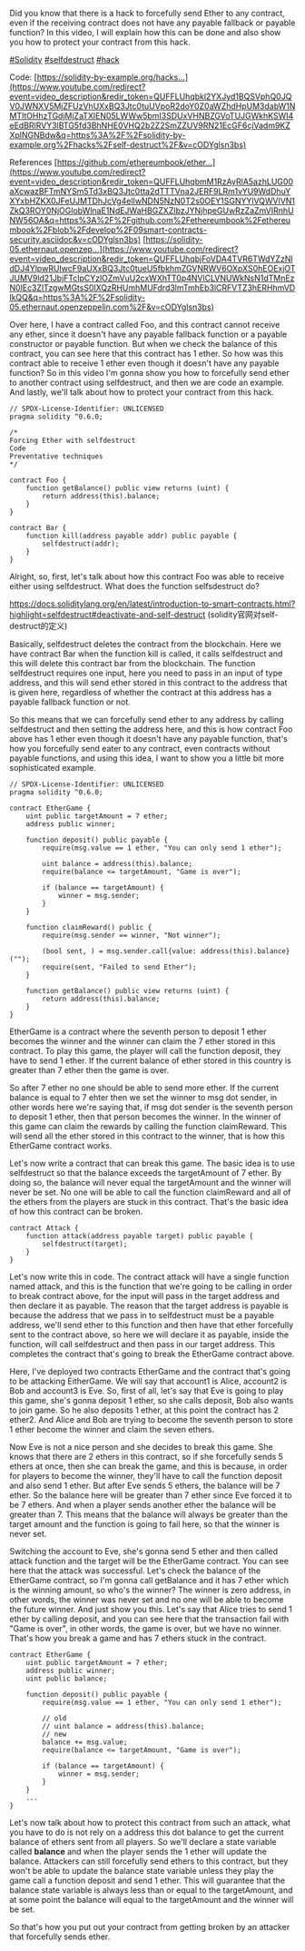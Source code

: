 Did you know that there is a hack to forcefully send Ether to any contract, even if the receiving contract does not have any payable fallback or payable function? In this video, I will explain how this can be done and also show you how to protect your contract from this hack.

[#Solidity](https://www.youtube.com/hashtag/solidity) [#selfdestruct](https://www.youtube.com/hashtag/selfdestruct) [#hack](https://www.youtube.com/hashtag/hack)

Code: [https://solidity-by-example.org/hacks...](https://www.youtube.com/redirect?event=video_description&redir_token=QUFFLUhqbkl2YXJyd1BQSVphQ0JQV0JWNXV5MjZFUzVhUXxBQ3Jtc0tuUVpoR2doY0Z0aWZhdHpUM3dabW1NMTltOHhzTGdjMjZaTXlEN05LWWw5bmI3SDUxVHNBZGVoTUJGWkhKSWI4eEdBRlRVY3lBTG5fd3BhNHE0VHQ2b2Z2SmZZUV9RN21EcGF6cjVadm9KZXplNGNBdw&q=https%3A%2F%2Fsolidity-by-example.org%2Fhacks%2Fself-destruct%2F&v=cODYglsn3bs) 

References [https://github.com/ethereumbook/ether...](https://www.youtube.com/redirect?event=video_description&redir_token=QUFFLUhqbmM1RzAyRlA5azhLUG00aXcwazBFTmNYSm5Td3xBQ3Jtc0tta2dTTTVna2JERF9LRm1vYU9WdDhuYXYxbHZKX0JFeUJMTDhJcVg4elIwNDN5NzN0T2s0OEY1SGNYYlVQWVlVN1ZkQ3ROY0NjOGlobWlnaE1NdEJWaHBGZXZIbzJYNjhpeGUwRzZaZmVIRnhUNW56OA&q=https%3A%2F%2Fgithub.com%2Fethereumbook%2Fethereumbook%2Fblob%2Fdevelop%2F09smart-contracts-security.asciidoc&v=cODYglsn3bs)  [https://solidity-05.ethernaut.openzep...](https://www.youtube.com/redirect?event=video_description&redir_token=QUFFLUhqbjFoVDA4TVR6TWdYZzNldDJ4YlpwRUIwcF9aUXxBQ3Jtc0tueU5fbkhmZGVNRWV6OXpXS0hEOExjOTJUMV9ld21JbjFTclpCYzlOZmVuU2cxWXhTT0p4NVlCLVNUWkNsN1dTMnEzN0lEc3ZlTzgwMGtsS0lXQzRHUmhMUFdrd3lmTmhEb3lCRFVTZ3hERHhmVDlkQQ&q=https%3A%2F%2Fsolidity-05.ethernaut.openzeppelin.com%2F&v=cODYglsn3bs) 



Over here, I have a contract called Foo, and this contract cannot receive any ether, since it doesn't have any payable fallback function or a payable constructor or payable function. But when we check the balance of this contract, you can see here that this contract has 1 ether. So how was this contract able to receive 1 ether even though it doesn't have any payable function? So in this video I'm gonna show you how to forcefully send ether to another contract using selfdestruct, and then we are code an example. And lastly, we'll talk about how to protect your contract from this hack.

```solidity
// SPDX-License-Identifier: UNLICENSED
pragma solidity ^0.6.0;

/*
Forcing Ether with selfdestruct
Code
Preventative techniques
*/

contract Foo {
    function getBalance() public view returns (uint) {
        return address(this).balance;
    }
}

contract Bar {
    function kill(address payable addr) public payable {
        selfdestruct(addr);
    }
}
```

Alright, so, first, let's talk about how this contract Foo was able to receive either using selfdestruct. What does the function selfsdestruct do? 

https://docs.soliditylang.org/en/latest/introduction-to-smart-contracts.html?highlight=selfdestruct#deactivate-and-self-destruct (solidity官网对self-destruct的定义)

Basically, selfdestruct deletes the contract from the blockchain. Here we have contract Bar when the function kill is called, it calls selfdestruct and this will delete this contract bar from the blockchain. The function selfdestruct requires one input, here you need to pass in an input of type address, and this will send ether stored in this contract to the address that is given here, regardless of whether the contract at this address has a payable fallback function or not.

So this means that we can forcefully send ether to any address by calling selfdestruct and then setting the address here, and this is how contract Foo above has 1 ether even though it doesn't have any payable function, that's how you forcefully send eater to any contract, even contracts without payable functions, and using this idea, I want to show you a little bit more sophisticated example.

```solidity
// SPDX-License-Identifier: UNLICENSED
pragma solidity ^0.6.0;

contract EtherGame {
    uint public targetAmount = 7 ether;
    address public winner;

    function deposit() public payable {
        require(msg.value == 1 ether, "You can only send 1 ether");

        uint balance = address(this).balance;
        require(balance <= targetAmount, "Game is over");

        if (balance == targetAmount) {
            winner = msg.sender;
        }
    }

    function claimReward() public {
        require(msg.sender == winner, "Not winner");

        (bool sent, ) = msg.sender.call{value: address(this).balance}("");
        require(sent, "Failed to send Ether");
    }

    function getBalance() public view returns (uint) {
        return address(this).balance;
    }
}
```

EtherGame is a contract where the seventh person to deposit 1 ether becomes the winner and the winner can claim the 7 ether stored in this contract. To play this game, the player will call the function deposit, they have to send 1 ether. If the current balance of ether stored in this country is greater than 7 ether then the game is over.

So after 7 ether no one should be able to send more ether. If the current balance is equal to 7 ehter then we set the winner to msg dot sender, in other words here we're saying that, if msg dot sender is the seventh person to deposit 1 ether, then that person becomes the winner. In the winner of this game can claim the rewards by calling the function claimReward. This will send all the ether stored in this contract to the winner, that is how this EtherGame contract works.

Let's now write a contract that can break this game. The basic idea is to use selfdestruct so that the balance exceeds the targetAmount of 7 ether. By doing so, the balance will never equal the targetAmount and the winner will never be set. No one will be able to call the function claimReward and all of the ethers from the players are stuck in this contract. That's the basic idea of how this contract can be broken.

```solidity
contract Attack {
    function attack(address payable target) public payable {
        selfdestruct(target);
    }
}
```

Let's now write this in code. The contract attack will have a single function named attack, and this is the function that we're going to be calling in order to break contract above, for the input will pass in the target address and then declare it as payable. The reason that the target address is payable is because the address that we pass in to selfdestruct must be a payable address, we'll send ether to this function and then have that ether forcefully sent to the contract above, so here we will declare it as payable, inside the function, will call selfdestruct and then pass in our target address. This completes the contract that's going to break the EtherGame contract above.

Here, I've deployed two contracts EtherGame and the contract that's going to be attacking EitherGame. We will say that account1 is Alice, account2 is Bob and account3 is Eve. So, first of all, let's say that Eve is going to play this game, she's gonna deposit 1 ether, so she calls deposit, Bob also wants to join game. So he also deposits 1 ether, at this point the contract has 2 ether2. And Alice and Bob are trying to become the seventh person to store 1 ether become the winner and claim the seven ethers.

Now Eve is not a nice person and she decides to break this game. She knows that there are 2 ethers in this contract, so if she forcefully sends 5 ethers at once, then she can break the game, and this is because, in order for players to become the winner, they'll have to call the function deposit and also send 1 ether. But after Eve sends 5 ethers, the balance will be 7 ether. So the balance here will be greater than 7 ether since Eve forced it to be 7 ethers. And when a player sends another ether the balance will be greater than 7. This means that the balance will always be greater than the target amount and the function is going to fail here, so that the winner is never set.

Switching the account to Eve, she's gonna send 5 ether and then called attack function and the target will be the EtherGame contract. You can see here that the attack was successful. Let's check the balance of the EtherGame contract, so I'm gonna call getBalance and it has 7 ether which is the winning amount, so who's the winner? The winner is zero address, in other words, the winner was never set and no one will be able to become the future winner. And just show you this. Let's say that Alice tries to send 1 ether by calling deposit, and you can see here that the transaction fail with "Game is over", in other words, the game is over, but we have no winner. That's how you break a game and has 7 ethers stuck in the contract.

```solidity
contract EtherGame {
    uint public targetAmount = 7 ether;
    address public winner;
    uint public balance;

    function deposit() public payable {
        require(msg.value == 1 ether, "You can only send 1 ether");

        // old
        // uint balance = address(this).balance;
        // new
        balance += msg.value;
        require(balance <= targetAmount, "Game is over");

        if (balance == targetAmount) {
            winner = msg.sender;
        }
    }
    ...
}
```

Let's now talk about how to protect this contract from such an attack, what you have to do is not rely on a address this dot balance to get the current balance of ethers sent from all players. So we'll declare a state variable called **balance** and when the player sends the 1 ether will update the balance. Attackers can still forcefully send ethers to this contract, but they won't be able to update the balance state variable unless they play the game call a function deposit and send 1 ether. This will guarantee that the balance state variable is always less than or equal to the targetAmount, and at some point the balance will equal to the targetAmount and the winner will be set.

So that's how you put out your contract from getting broken by an attacker that forcefully sends ether.